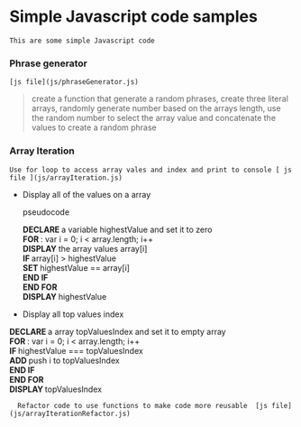 # Simple Javascript code samples
    This are some simple Javascript code

### Phrase generator
    [js file](js/phraseGenerator.js)
  > create a function that generate a random phrases,
    create three literal arrays,
    randomly generate number based on the arrays length,
    use the random number to select the array value and
    concatenate the values to create a random phrase

### Array Iteration
    Use for loop to access array vales and index and print to console [ js file ](js/arrayIteration.js)

* Display all of the values on a array

  pseudocode

  <strong> DECLARE </strong> a variable highestValue and set it to zero <br/>
  <strong> FOR </strong> : var i = 0; i < array.length; i++ <br/>
  <strong> DISPLAY </strong> the array values array[i]<br/>
  <strong> IF </strong> array[i] > highestValue <br/>
  <strong> SET </strong> highestValue == array[i]<br/>
  <strong> END IF </strong> <br>
  <strong> END FOR </strong> <br>
  <strong> DISPLAY </strong> highestValue

* Display all top values index

 <strong> DECLARE </strong> a array topValuesIndex and set it to empty array <br/>
 <strong> FOR </strong> : var i = 0; i < array.length; i++ <br/>
 <strong> IF </strong> highestValue === topValuesIndex <br/>
 <strong> ADD </strong> push i to topValuesIndex <br >
 <strong> END IF </strong> <br >
 <strong> END FOR </strong>  <br>
 <strong> DISPLAY </strong> topValuesIndex

      Refactor code to use functions to make code more reusable  [js file](js/arrayIterationRefactor.js)
